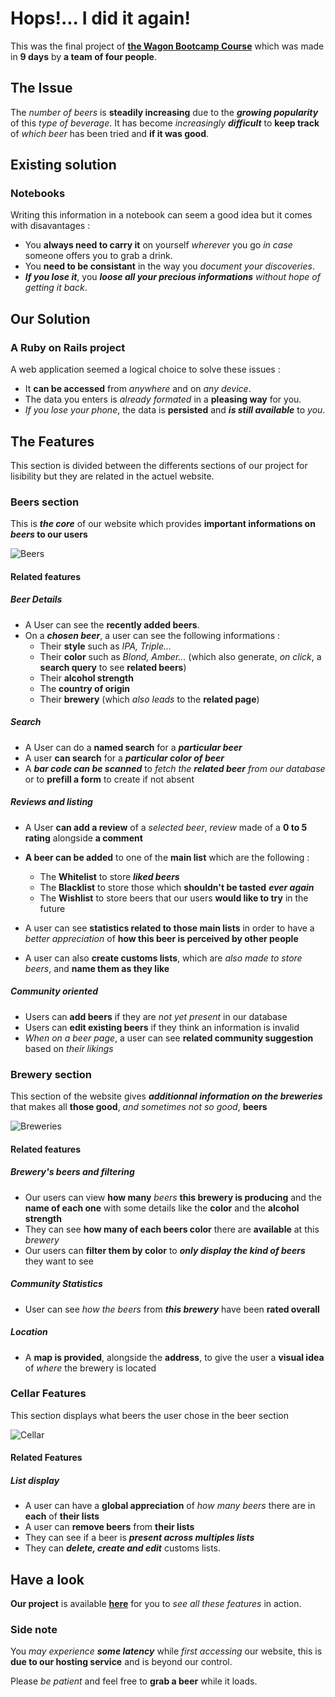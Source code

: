 # Hops!... I did it again!

This was the final project of **[the Wagon Bootcamp Course](https://www.lewagon.com/fr "Check it out")** which was made in **9 days**  by **a team of four people**.

## The Issue

The _number of beers_ is **steadily increasing** due to the ***growing popularity*** of this _type of beverage_. It has become _increasingly **difficult**_ to **keep track** of _which beer_ has been tried and **if it was good**.

## Existing solution

### Notebooks

Writing this information in a notebook can seem a good idea but it comes with disavantages :

- You **always need to carry it** on yourself _wherever_ you go _in case_ someone offers you to grab a drink.
- You **need to be consistant** in the way you _document your discoveries_.
- ***If you lose it***, you ***loose all your precious informations*** _without hope of getting it back_.

## Our Solution

### A Ruby on Rails project

A web application seemed a logical choice to solve these issues :

- It **can be accessed** from _anywhere_ and on _any device_.
- The data you enters is _already formated_ in a **pleasing way** for you.
- _If you lose your phone_, the data is **persisted** and ***is still available*** to _you_.

## The Features

This section is divided between the differents sections of our project for lisibility but they are related in the actuel website.

### Beers section

This is ***the core*** of our website which provides **important informations on _beers_ to our users**

![Beers](https://user-images.githubusercontent.com/58084593/105638618-e3247780-5e73-11eb-9782-9a2059d99102.png)

#### Related features

##### Beer Details

- A User can see the **recently added beers**.
- On a ***chosen beer***, a user can see the following informations :
  - Their **style** such as _IPA, Triple..._
  - Their **color**  such as _Blond, Amber..._ (which also generate, _on click_, a **search query** to see **related beers**)
  - Their **alcohol strength**
  - The **country of origin**
  - Their **brewery** (which _also leads_ to the **related page**)

##### Search

- A User can do a **named search** for a ***particular beer***
- A user **can search** for a ***particular color of beer***
- A ***bar code can be scanned*** to _fetch the **related beer** from our database_ or to **prefill a form** to create if not absent

##### Reviews and listing

- A User **can add a review** of a _selected beer_, _review_ made of a **0 to 5 rating** alongside **a comment**
- **A beer can be added** to one of the **main list** which are the following :

  - The **Whitelist** to store ***liked beers***
  - The **Blacklist** to store those which **shouldn't be tasted** ***ever again***
  - The **Wishlist** to store beers that our users **would like to try** in the future

- A user can see **statistics related to those main lists** in order to have a _better appreciation_ of **how this beer is perceived by other people**
- A user can also **create customs lists**, which are _also made to store beers_, and **name them as they like**

##### Community oriented

- Users can **add beers** if they are _not yet present_ in our database
- Users can **edit existing beers** if they think an information is invalid
- _When on a beer page_, a user can see **related community suggestion** based on _their likings_

### Brewery section

This section of the website gives ***additionnal information on the breweries*** that makes all **those good**, _and sometimes not so good_, **beers**

![Breweries](https://user-images.githubusercontent.com/58084593/105638669-2bdc3080-5e74-11eb-9b32-dc118164de72.png)

#### Related features

##### Brewery's beers and filtering

- Our users can view **how many** _beers_ **this brewery is producing** and the **name of each one** with some details like the **color** and the **alcohol strength**
- They can see **how many of each beers color** there are **available** at this _brewery_
- Our users can **filter them by color** to ***only display the kind of beers*** they want to see

##### Community Statistics

- User can see *how the beers* from ***this brewery*** have been **rated overall**

##### Location

- A **map is provided**, alongside the **address**, to give the user a **visual idea** of _where_ the brewery is located

### Cellar Features

This section displays what beers the user chose in the beer section

![Cellar](https://user-images.githubusercontent.com/58084593/105638702-6c3bae80-5e74-11eb-991f-0185548c64cb.png)

#### Related Features

##### List display

- A user can have a **global appreciation** of _how many beers_ there are in **each** of **their lists**
- A user can **remove beers** from **their lists**
- They can see if a beer is ***present across multiples lists***
- They can ***delete, create and edit*** customs lists.

## Have a look

**Our project** is available **[here][Hops]** for you to _see all these features_ in action.

### Side note

You *may experience* ***some latency*** while _first accessing_ our website, this is **due to our hosting service** and is beyond our control.

Please _be patient_ and feel free to **grab a beer** while it loads.

[Hops]:https://hops-505.herokuapp.com/
